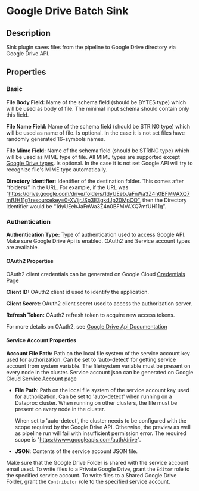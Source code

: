 # Google Drive Batch Sink


Description
-----------
Sink plugin saves files from the pipeline to Google Drive directory via Google Drive API.

Properties
----------

### Basic

**File Body Field:** Name of the schema field (should be BYTES type) which will be used as body of file.
The minimal input schema should contain only this field.

**File Name Field:** Name of the schema field (should be STRING type) which will be used as name of file. 
Is optional. In the case it is not set files have randomly generated 16-symbols names.

**File Mime Field:** Name of the schema field (should be STRING type) which will be used as MIME type of file. 
All MIME types are supported except [Google Drive types](https://developers.google.com/drive/api/v3/mime-types).
Is optional. In the case it is not set Google API will try to recognize file's MIME type automatically.

**Directory Identifier:** Identifier of the destination folder. This comes after “folders/” in the URL. For example, if 
the URL was “https://drive.google.com/drive/folders/1dyUEebJaFnWa3Z4n0BFMVAXQ7mfUH11g?resourcekey=0-XVijrJSp3E3gkdJp20MpCQ”, then the 
Directory Identifier would be “1dyUEebJaFnWa3Z4n0BFMVAXQ7mfUH11g”.

### Authentication

**Authentication Type:** Type of authentication used to access Google API. Make sure Google Drive Api is enabled.
OAuth2 and Service account types are available.

#### OAuth2 Properties

OAuth2 client credentials can be generated on Google Cloud
[Credentials Page](https://console.cloud.google.com/apis/credentials)

**Client ID:** OAuth2 client id used to identify the application.

**Client Secret:** OAuth2 client secret used to access the authorization server.

**Refresh Token:** OAuth2 refresh token to acquire new access tokens.

For more details on OAuth2, see [Google Drive Api Documentation](https://developers.google.com/drive/api/v3/about-auth)

#### Service Account Properties

**Account File Path:** Path on the local file system of the service account key used for authorization. 
Can be set to 'auto-detect' for getting service account from system variable.
The file/system variable must be present on every node in the cluster.
Service account json can be generated on Google Cloud 
[Service Account page](https://console.cloud.google.com/iam-admin/serviceaccounts)

* **File Path**: Path on the local file system of the service account key used for
  authorization. Can be set to 'auto-detect' when running on a Dataproc cluster.
  When running on other clusters, the file must be present on every node in the cluster.
  
  When set to 'auto-detect', the cluster needs to be configured with the scope required by the Google Drive API.
  Otherwise, the preview as well as pipeline run will fail with insufficient permission error. The required scope
  is "https://www.googleapis.com/auth/drive".

* **JSON**: Contents of the service account JSON file.

Make sure that the Google Drive Folder is shared with the service account email used. 
To write files to a Private Google Drive, grant the `Editor` role to the specified service account. 
To write files to a Shared Google Drive Folder, grant the `Contributor` role to the specified service account.